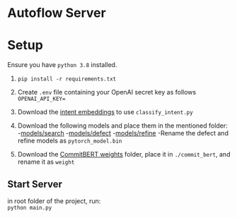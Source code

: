 
# Autoflow Server

# Setup

Ensure you have `python 3.8` installed.

1. `pip install -r requirements.txt`
2. Create `.env` file  containing your OpenAI secret key as follows
`OPENAI_API_KEY=`
3. Download the [intent embeddings](https://drive.google.com/file/d/1a0e3m8TyyxRaPi73gdsSXSHjfWPbnRo_/view?usp=sharing) to use `classify_intent.py`
4. Download the following models and place them in the mentioned folder:
 -[models/search](https://drive.google.com/file/d/1v3uXuPCpK4V5cnx5C0Q0zEteKgRV5B7B/view?usp=sharing)
 -[models/defect](https://storage.googleapis.com/sfr-codet5-data-research/finetuned_models/defect_codet5_base.bin)
 -[models/refine](https://storage.googleapis.com/sfr-codet5-data-research/finetuned_models/refine_medium_codet5_base.bin)
 -Rename the defect and refine models as `pytorch_model.bin`

5. Download the [CommitBERT weights](https://drive.google.com/drive/folders/153brGoeSqpCyYSZi2OMmEs25crcsi4WU) folder, place it in `./commit_bert`, and rename it as `weight`

## Start Server

in root folder of the project, run:  
    `python main.py`
